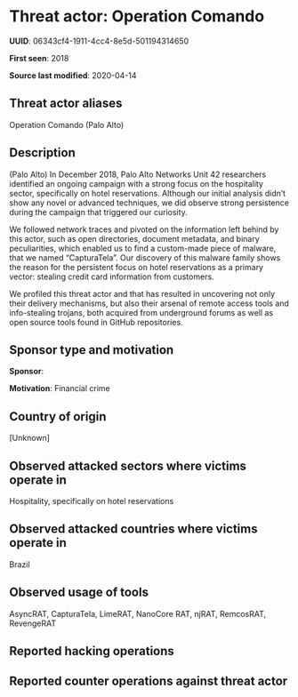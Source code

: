 # Threat actor: Operation Comando

**UUID**: 06343cf4-1911-4cc4-8e5d-501194314650

**First seen**: 2018

**Source last modified**: 2020-04-14

## Threat actor aliases

Operation Comando (Palo Alto)

## Description

(Palo Alto) In December 2018, Palo Alto Networks Unit 42 researchers identified an ongoing campaign with a strong focus on the hospitality sector, specifically on hotel reservations. Although our initial analysis didn’t show any novel or advanced techniques, we did observe strong persistence during the campaign that triggered our curiosity.

We followed network traces and pivoted on the information left behind by this actor, such as open directories, document metadata, and binary peculiarities, which enabled us to find a custom-made piece of malware, that we named “CapturaTela”. Our discovery of this malware family shows the reason for the persistent focus on hotel reservations as a primary vector: stealing credit card information from customers.

We profiled this threat actor and that has resulted in uncovering not only their delivery mechanisms, but also their arsenal of remote access tools and info-stealing trojans, both acquired from underground forums as well as open source tools found in GitHub repositories.

## Sponsor type and motivation

**Sponsor**: 

**Motivation**: Financial crime


## Country of origin

[Unknown]

## Observed attacked sectors where victims operate in

Hospitality, specifically on hotel reservations

## Observed attacked countries where victims operate in

Brazil

## Observed usage of tools

AsyncRAT, CapturaTela, LimeRAT, NanoCore RAT, njRAT, RemcosRAT, RevengeRAT

## Reported hacking operations



## Reported counter operations against threat actor





